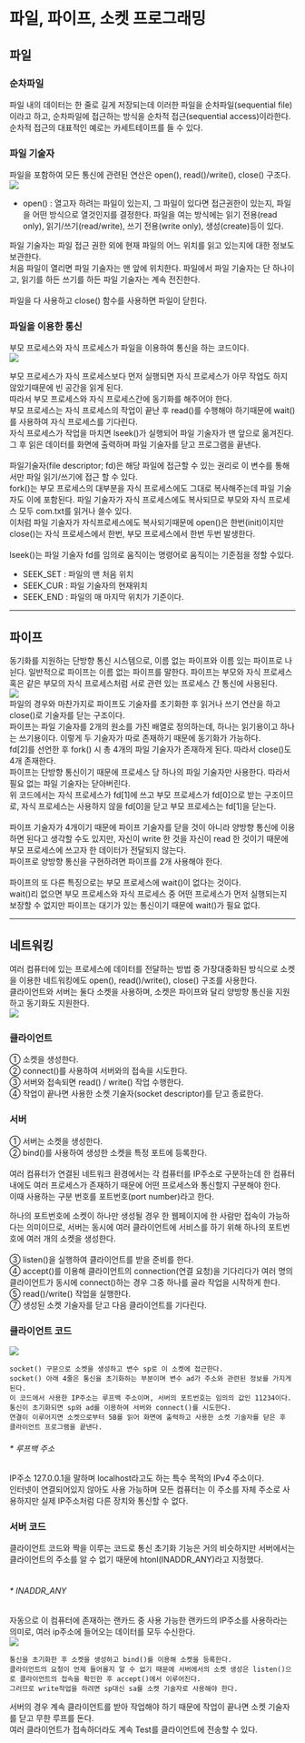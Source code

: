 # 파일, 파이프, 소켓 프로그래밍
## 파일
### 순차파일
파일 내의 데이터는 한 줄로 길게 저장되는데 이러한 파일을 순차파일(sequential file)이라고 하고, 순차파일에 접근하는 방식을 순차적 접근(sequential access)이라한다.<br>
순차적 접근의 대표적인 예로는 카세트테이프를 들 수 있다. <br>

### 파일 기술자
파일을 포함하여 모든 통신에 관련된 연산은 open(), read()/write(), close() 구조다.<br>
![](https://img1.daumcdn.net/thumb/R1280x0/?scode=mtistory2&fname=https%3A%2F%2Fblog.kakaocdn.net%2Fdn%2FSXT1n%2FbtrI2wioPHH%2FURRTDLw58Rg1BvhfRyIhbK%2Fimg.png)<br>

- open() : 열고자 하려는 파일이 있는지, 그 파일이 있다면 접근권한이 있는지, 파일을 어떤 방식으로 열것인지를 결정한다. 파일을 여는 방식에는 읽기 전용(read only), 읽기/쓰기(read/write), 쓰기 전용(write only), 생성(create)등이 있다.<br>

파일 기술자는 파일 접근 권한 외에 현재 파일의 어느 위치를 읽고 있는지에 대한 정보도 보관한다.<br>
처음 파일이 열리면 파일 기술자는 맨 앞에 위치한다. 파일에서 파일 기술자는 단 하나이고, 읽기를 하든 쓰기를 하든 파일 기술자는 계속 전진한다.<br>
<br>
파일을 다 사용하고 close() 함수를 사용하면 파일이 닫힌다. <br>

### 파일을 이용한 통신
부모 프로세스와 자식 프로세스가 파일을 이용하여 통신을 하는 코드이다.<br>
![](https://img1.daumcdn.net/thumb/R1280x0/?scode=mtistory2&fname=https%3A%2F%2Fblog.kakaocdn.net%2Fdn%2FmV2DS%2FbtrI2ebffJg%2FV0jVUIiur8oCCiRQ0HPtK1%2Fimg.png)<br>

부모 프로세스가 자식 프로세스보다 먼저 실행되면 자식 프로세스가 아무 작업도 하지 않았기때문에 빈 공간을 읽게 된다.<br>
따라서 부모 프로세스와 자식 프로세스간에 동기화를 해주어야 한다.<br>
부모 프로세스는 자식 프로세스의 작업이 끝난 후 read()를 수행해야 하기때문에 wait()를 사용하여 자식 프로세스를 기다린다.<br>
자식 프로세스가 작업을 마치면 lseek()가 실행되어 파일 기술자가 맨 앞으로 옮겨진다. 그 후 읽은 데이터를 화면에 출력하며 파일 기술자를 닫고 프로그램을 끝낸다.<br>
<br>
파일기술자(file descriptor; fd)은 해당 파일에 접근할 수 있는 권리로 이 변수를 통해서만 파일 읽기/쓰기에 접근 할 수 있다.<br>
fork()는 부모 프로세스의 대부분을 자식 프로세스에도 그대로 복사해주는데 파일 기술자도 이에 포함된다. 파일 기술자가 자식 프로세스에도 복사되므로 부모와 자식 프로세스 모두 com.txt를 읽거나 쓸수 있다.<br>
이처럼 파일 기술자가 자식프로세스에도 복사되기때문에 open()은 한번(init)이지만 close()는 자식 프로세스에서 한번, 부모 프로세스에서 한번 두번 발생한다.<br>
<br>
lseek()는 파일 기술자 fd를 임의로 움직이는 명령어로 움직이는 기준점을 정할 수있다.<br>
- SEEK_SET : 파일의 맨 처음 위치
- SEEK_CUR : 파일 기술자의 현재위치
- SEEK_END : 파일의 매 마지막 위치가 기준이다.

------------

## 파이프
동기화를 지원하는 단방향 통신 시스템으로, 이름 없는 파이프와 이름 있는 파이프로 나뉜다. 일반적으로 파이프는 이름 없는 파이프를 말한다. 파이프는 부모와 자식 프로세스 혹은 같은 부모의 자식 프로세스처럼 서로 관련 있는 프로세스 간 통신에 사용된다. <br>
![](https://img1.daumcdn.net/thumb/R1280x0/?scode=mtistory2&fname=https%3A%2F%2Fblog.kakaocdn.net%2Fdn%2F8HVzQ%2FbtrI6rUPFJc%2FfhQGbSMYigbhKGLnBD51Uk%2Fimg.png)<br>
파일의 경우와 마찬가지로 파이프도 기술자를 초기화한 후 읽거나 쓰기 연산을 하고 close()로 기술자를 닫는 구조이다.<br>
파이프는 파일 기술자를 2개의 원소를 가진 배열로 정의하는데, 하나는 읽기용이고 하나는 쓰기용이다. 이렇게 두 기술자가 따로 존재하기 때문에 동기화가 가능하다.<br>
fd[2]를 선언한 후 fork() 시 총 4개의 파일 기술자가 존재하게 된다. 따라서 close()도 4개 존재한다.<br>
파이프는 단방향 통신이기 때문에 프로세스 당 하나의 파일 기술자만 사용한다. 따라서 필요 없는 파일 기술자는 닫아버린다.<br>
위 코드에서는 자식 프로세스가 fd[1]에 쓰고 부모 프로세스가 fd[0]으로 받는 구조이므로, 자식 프로세스는 사용하지 않을 fd[0]을 닫고 부모 프로세스는 fd[1]을 닫는다.<br>
<br>
파이프 기술자가 4개이기 때문에 파이프 기술자를 닫을 것이 아니라 양방향 통신에 이용하면 된다고 생각할 수도 있지만, 자신이 write 한 것을 자신이 read 한 것이기 때문에 부모 프로세스에 쓰고자 한 데이터가 전달되지 않는다.<br>
파이프로 양방향 통신을 구현하려면 파이프를 2개 사용해야 한다. <br>
<br>
파이프의 또 다른 특징으로는 부모 프로세스에 wait()이 없다는 것이다. <br>wait()리 없으면 부모 프로세스와 자식 프로세스 중 어떤 프로세스가 먼저 실행되는지 보장할 수 없지만 파이프는 대기가 있는 통신이기 때문에 wait()가 필요 없다.<br>

------------
## 네트워킹
여러 컴퓨터에 있는 프로세스에 데이터를 전달하는 방법 중 가장대중화된 방식으로 소켓을 이용한 네트워킹에도 open(), read()/write(), close() 구조를 사용한다.<br>
클라이언트와 서버는 둘다  소켓을 사용하며, 소켓은 파이프와 달리 양방향 통신을 지원하고 동기화도 지원한다. <br>
![](https://img1.daumcdn.net/thumb/R1280x0/?scode=mtistory2&fname=https%3A%2F%2Fblog.kakaocdn.net%2Fdn%2FcKY3L2%2FbtrI6qIovqe%2Fy9NdrXJRVKmkW1ydwCKWEk%2Fimg.png)<br>

### 클라이언트
① 소켓을 생성한다.<br>
② connect()를 사용하여 서버와의 접속을 시도한다.<br>
③ 서버와 접속되면 read() / write() 작업 수행한다.<br>
④ 작업이 끝나면 사용한 소켓 기술자(socket descriptor)를 닫고  종료한다.<br>

### 서버
① 서버는 소켓을 생성한다.<br>
② bind()를 사용하여 생성한 소켓을 특정 포트에 등록한다.<br>
<br>
여러 컴퓨터가 연결된 네트워크 환경에서는 각 컴퓨터를 IP주소로 구분하는데 한 컴퓨터 내에도 여러 프로세스가 존재하기 때문에 어떤 프로세스와 통신할지 구분해야 한다.<br>
이때 사용하는 구분 번호를 포트번호(port number)라고 한다. <br>

하나의 포트번호에 소켓이 하나만 생성될 경우 한 웹페이지에 한 사람만 접속이 가능하다는 의미이므로, 서버는 동시에 여러 클라이언트에 서비스를 하기 위해 하나의 포트번호에 여러 개의 소켓을 생성한다.<br>
<br>
③ listen()을 실행하여 클라이언트를 받을 준비를 한다.<br>
④ accept()를 이용해 클라이언트의 connection(연결 요청)을 기다리다가 여러 명의 클라이언트가 동시에 connect()하는 경우 그중 하나를 골라 작업을 시작하게 한다.<br>
⑤ read()/write() 작업을 실행한다.<br>
⑦ 생성된 소켓 기술자를 닫고 다음 클라이언트를 기다린다.<br>

### 클라이언트 코드
![](https://img1.daumcdn.net/thumb/R1280x0/?scode=mtistory2&fname=https%3A%2F%2Fblog.kakaocdn.net%2Fdn%2FoV86q%2FbtrJhjhlU6c%2FqwnJrcGiUyHtATgsvZohk0%2Fimg.png)<br>

    socket() 구문으로 소켓을 생성하고 변수 sp로 이 소켓에 접근한다.
    socket() 아래 4줄은 통신을 초기화하는 부분이며 변수 ad가 주소와 관련된 정보를 가지게 된다.
    이 코드에서 사용한 IP주소는 루프백 주소이며, 서버의 포트번호는 임의의 값인 11234이다.
    통신이 초기화되면 sp와 ad를 이용하여 서버와 connect()를 시도한다.
    연결이 이루어지면 소켓으로부터 5B를 읽어 화면에 출력하고 사용한 소켓 기술자를 닫은 후 클라이언트 프로그램을 끝낸다.

###### * 루프백 주소
IP주소 127.0.0.1을 말하며 localhost라고도 하는 특수 목적의 IPv4 주소이다.<br> 인터넷이 연결되어있지 않아도 사용 가능하며 모든 컴퓨터는 이 주소를 자체 주소로 사용하지만 실제 IP주소처럼 다른 장치와 통신할 수 없다.<br>

### 서버 코드
클라이언트 코드와 짝을 이루는 코드로 통신 초기화 기능은 거의 비슷하지만 서버에서는 클라이언트의 주소를 알 수 없기 때문에 htonl(INADDR_ANY)라고 지정했다. <br>
<br>
###### * INADDR_ANY
자동으로 이 컴퓨터에 존재하는 랜카드 중 사용 가능한 랜카드의 IP주소를 사용하라는 의미로, 여러 ip주소에 들어오는 데이터를 모두 수신한다.<br>
![](https://img1.daumcdn.net/thumb/R1280x0/?scode=mtistory2&fname=https%3A%2F%2Fblog.kakaocdn.net%2Fdn%2FbXuSo6%2FbtrJcE1CD6M%2FDcUpj0BmyyizHrjvGVhrm0%2Fimg.png)<br>

    통신을 초기화한 후 소켓을 생성하고 bind()를 이용해 소켓을 등록한다.
    클라이언트의 요청이 언제 들어올지 알 수 없기 때문에 서버에서의 소켓 생성은 listen()으로 클라이언트의 접속을 확인한 후 accept()에서 이루어진다. 
    그러므로 write작업을 하려면 sp대신 sa를 소켓 기술자로 사용해야 한다.

서버의 경우 계속 클라이언트를 받아 작업해야 하기 때문에 작업이 끝나면 소켓 기술자를 닫고 무한 루프를 돈다. <br>
여러 클라이언트가 접속하더라도 계속 Test를 클라이언트에 전송할 수 있다.<br>

 






